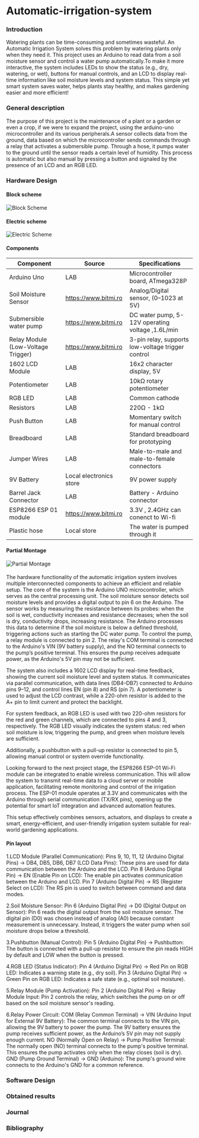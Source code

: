 # Automatic-irrigation-system

  ### Introduction
  
Watering plants can be time-consuming and sometimes wasteful. An Automatic Irrigation System solves this problem by watering plants only when they need it. This project uses an Arduino to read data from a soil 
moisture sensor and control a water pump automatically.To make it more interactive, the system includes LEDs to show the status (e.g., dry, watering, or wet), buttons for manual controls, and an LCD to display real-time information like soil moisture levels and system status. This simple yet smart system saves water, helps plants stay healthy, and makes gardening easier and more efficient! 
     
  ### General description
The purpose of this project is the maintenance of a plant or a garden or even a crop, if we were to expand the project, using the arduino-uno microcontroller and its various peripherals.A sensor collects data from the ground, data based on which the microcontroller sends commands through a relay that activates a submersible pump. Through a hose, it pumps water to the ground until the sensor reads a certain level of humidity. This process is automatic but also manual by pressing a button and signaled by the presence of an LCD and an RGB LED.


  ### Hardware Design

  #### Block scheme
  ![Block Scheme](Images/Schema_bloc.PNG)

  #### Electric scheme
  ![Electric Scheme](Images/schema_electrica.PNG)

  #### Components
  | **Component**                | **Source**                | **Specifications**                            |
|------------------------------|---------------------------|----------------------------------------------|
| Arduino Uno                  | LAB                       | Microcontroller board, ATmega328P            |
| Soil Moisture Sensor         | https://www.bitmi.ro      | Analog/Digital sensor, (0–1023 at 5V)        |
| Submersible water pump       | https://www.bitmi.ro      | DC water pump, 5-12V operating voltage ,1.6L/min|
| Relay Module (Low-Voltage Trigger) | https://www.bitmi.ro| 3-pin relay, supports low-voltage trigger control|
| 1602 LCD Module              | LAB                       | 16x2 character display,  5V                  |
| Potentiometer                | LAB                       | 10kΩ rotary potentiometer                    |
| RGB LED                      | LAB                       | Common cathode                               |
| Resistors                    | LAB                       | 220Ω - 1kΩ                                   |
| Push Button                  | LAB                       | Momentary switch for manual control          |
| Breadboard                   | LAB                       | Standard breadboard for prototyping          |
| Jumper Wires                 | LAB                       | Male-to-male and male-to-female connectors   |
| 9V Battery                   | Local electronics store   | 9V power supply                              |
| Barrel Jack Connector        | LAB                       | Battery - Arduino connector                  |
| ESP8266 ESP 01 module        | https://www.bitmi.ro      | 3.3V , 2.4GHz can conenct to Wi-fi           |
| Plastic hose                 | Local store               | The water is pumped through it               |
  #### Partial Montage
  ![Partial Montage](Images/Montaj_fizic.jpeg)
  ####
  The hardware functionality of the automatic irrigation system involves multiple interconnected components to achieve an efficient and reliable setup. The core of the system is the Arduino UNO microcontroller, which serves as the central processing unit. The soil moisture sensor detects soil moisture levels and provides a digital output to pin 6 on the Arduino. The sensor works by measuring the resistance between its probes: when the soil is wet, conductivity increases and resistance decreases; when the soil is dry, conductivity drops, increasing resistance. The Arduino processes this data to determine if the soil moisture is below a defined threshold, triggering actions such as starting the DC water pump. To control the pump, a relay module is connected to pin 2. The relay's COM terminal is connected to the Arduino's VIN (9V battery supply), and the NO terminal connects to the pump’s positive terminal. This ensures the pump receives adequate power, as the Arduino's 5V pin may not be sufficient.

The system also includes a 1602 LCD display for real-time feedback, showing the current soil moisture level and system status. It communicates via parallel communication, with data lines (DB4–DB7) connected to Arduino pins 9–12, and control lines EN (pin 8) and RS (pin 7). A potentiometer is used to adjust the LCD contrast, while a 220-ohm resistor is added to the A+ pin to limit current and protect the backlight.

For system feedback, an RGB LED is used with two 220-ohm resistors for the red and green channels, which are connected to pins 4 and 3, respectively. The RGB LED visually indicates the system status: red when soil moisture is low, triggering the pump, and green when moisture levels are sufficient.

Additionally, a pushbutton with a pull-up resistor is connected to pin 5, allowing manual control or system override functionality.

Looking forward to the next project stage, the ESP8266 ESP-01 Wi-Fi module can be integrated to enable wireless communication. This will allow the system to transmit real-time data to a cloud server or mobile application, facilitating remote monitoring and control of the irrigation process. The ESP-01 module operates at 3.3V and communicates with the Arduino through serial communication (TX/RX pins), opening up the potential for smart IoT integration and advanced automation features.

This setup effectively combines sensors, actuators, and displays to create a smart, energy-efficient, and user-friendly irrigation system suitable for real-world gardening applications.
  
  #### Pin layout
  1.LCD Module (Parallel Communication):
  Pins 9, 10, 11, 12 (Arduino Digital Pins) → DB4, DB5, DB6, DB7 (LCD Data Pins):
  These pins are used for data communication between the Arduino and the LCD. 
  Pin 8 (Arduino Digital Pin) → EN (Enable Pin on LCD):
  The enable pin activates communication between the Arduino and LCD. 
  Pin 7 (Arduino Digital Pin) → RS (Register Select on LCD):
  The RS pin is used to switch between command and data modes.
  
  2.Soil Moisture Sensor:
  Pin 6 (Arduino Digital Pin) → D0 (Digital Output on Sensor):
  Pin 6 reads the digital output from the soil moisture sensor. The digital pin (D0) was chosen instead of analog (A0) because constant measurement is unnecessary. Instead, it triggers the water pump when soil      moisture drops below a threshold.
  
  3.Pushbutton (Manual Control):
  Pin 5 (Arduino Digital Pin) → Pushbutton:
  The button is connected with a pull-up resistor to ensure the pin reads HIGH by default and LOW when the button is pressed. 
  
  4.RGB LED (Status Indicator):
  Pin 4 (Arduino Digital Pin) → Red Pin on RGB LED:
  Indicates a warning state (e.g., dry soil).
  Pin 3 (Arduino Digital Pin) → Green Pin on RGB LED:
  Indicates a safe state (e.g., optimal soil moisture). 
  
  5.Relay Module (Pump Activation):
  Pin 2 (Arduino Digital Pin) → Relay Module Input:
  Pin 2 controls the relay, which switches the pump on or off based on the soil moisture sensor's reading.
  
  6.Relay Power Circuit:
  COM (Relay Common Terminal) → VIN (Arduino Input for External 9V Battery):
  The common terminal connects to the VIN pin, allowing the 9V battery to power the pump. The 9V battery ensures the pump receives sufficient power, as the Arduino’s 5V pin may not supply enough current.
  NO (Normally Open on Relay) → Pump Positive Terminal:
  The normally open (NO) terminal connects to the pump's positive terminal. This ensures the pump activates only when the relay closes (soil is dry).
  GND (Pump Ground Terminal) → GND (Arduino):
  The pump's ground wire connects to the Arduino's GND for a common reference.

  

  

  ### Software Design


  ### Obtained results


  ### Journal


  ### Bibliography

